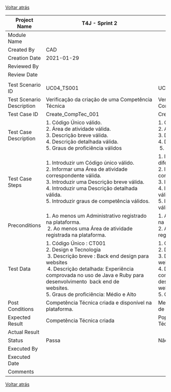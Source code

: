 [Voltar atrás](UC04_Especificar_Competencia_Tecnica.md)


| Project Name              | T4J - Sprint 2                                                                                                                                                                                                                                                                                                                                                                  |                                                                                                                                                                                                                                                                                                                                                                                                     |                                                                                                                                                                                                                                                                                                                                                                                                            |                                                                                                                                                                                                                                                                                                                         |                                                                                                                                                                                                                                                                                                                                   |                                                                                                                                                                                                                                                                                                                                                                                                                                        |
| ------------------------- | ------------------------------------------------------------------------------------------------------------------------------------------------------------------------------------------------------------------------------------------------------------------------------------------------------------------------------------------------------------------------------- | --------------------------------------------------------------------------------------------------------------------------------------------------------------------------------------------------------------------------------------------------------------------------------------------------------------------------------------------------------------------------------------------------- | ---------------------------------------------------------------------------------------------------------------------------------------------------------------------------------------------------------------------------------------------------------------------------------------------------------------------------------------------------------------------------------------------------------- | ----------------------------------------------------------------------------------------------------------------------------------------------------------------------------------------------------------------------------------------------------------------------------------------------------------------------- | --------------------------------------------------------------------------------------------------------------------------------------------------------------------------------------------------------------------------------------------------------------------------------------------------------------------------------- | -------------------------------------------------------------------------------------------------------------------------------------------------------------------------------------------------------------------------------------------------------------------------------------------------------------------------------------------------------------------------------------------------------------------------------------- |
| Module Name               |                                                                                                                                                                                                                                                                                                                                                                                 |                                                                                                                                                                                                                                                                                                                                                                                                     |                                                                                                                                                                                                                                                                                                                                                                                                            |                                                                                                                                                                                                                                                                                                                         |                                                                                                                                                                                                                                                                                                                                   |                                                                                                                                                                                                                                                                                                                                                                                                                                        |
| Created By                | CAD                                                                                                                                                                                                                                                                                                                                                                             |                                                                                                                                                                                                                                                                                                                                                                                                     |                                                                                                                                                                                                                                                                                                                                                                                                            |                                                                                                                                                                                                                                                                                                                         |                                                                                                                                                                                                                                                                                                                                   |                                                                                                                                                                                                                                                                                                                                                                                                                                        |
| Creation Date             | 2021-01-29                                                                                                                                                                                                                                                                                                                                                                        |                                                                                                                                                                                                                                                                                                                                                                                                     |                                                                                                                                                                                                                                                                                                                                                                                                            |                                                                                                                                                                                                                                                                                                                         |                                                                                                                                                                                                                                                                                                                                   |                                                                                                                                                                                                                                                                                                                                                                                                                                        |
| Reviewed By               |                                                                                                                                                                                                                                                                                                                                                                                 |                                                                                                                                                                                                                                                                                                                                                                                                     |                                                                                                                                                                                                                                                                                                                                                                                                            |                                                                                                                                                                                                                                                                                                                         |                                                                                                                                                                                                                                                                                                                                   |                                                                                                                                                                                                                                                                                                                                                                                                                                        |
| Review Date               |                                                                                                                                                                                                                                                                                                                                                                                 |                                                                                                                                                                                                                                                                                                                                                                                                     |                                                                                                                                                                                                                                                                                                                                                                                                            |                                                                                                                                                                                                                                                                                                                         |                                                                                                                                                                                                                                                                                                                                   |                                                                                                                                                                                                                                                                                                                                                                                                                                        |
|                           |                                                                                                                                                                                                                                                                                                                                                                                 |                                                                                                                                                                                                                                                                                                                                                                                                     |                                                                                                                                                                                                                                                                                                                                                                                                            |                                                                                                                                                                                                                                                                                                                         |                                                                                                                                                                                                                                                                                                                                   |                                                                                                                                                                                                                                                                                                                                                                                                                                        |
| Test Scenario ID          | UC04\_TS001                                                                                                                                                                                                                                                                                                                                                                     | UC04\_TS002                                                                                                                                                                                                                                                                                                                                                                                         | UC04\_TS003                                                                                                                                                                                                                                                                                                                                                                                                | UC04\_TS004                                                                                                                                                                                                                                                                                                             | UC04\_TS005                                                                                                                                                                                                                                                                                                                       | UC04\_TS006                                                                                                                                                                                                                                                                                                                                                                                                                            |
| Test Scenario Description | Verificação da criação de uma Competência Técnica                                                                                                                                                                                                                                                                                                                               | Verificação da criação de uma Competência Técnica                                                                                                                                                                                                                                                                                                                                                   | Verificação da criação de uma Competência Técnica                                                                                                                                                                                                                                                                                                                                                          | Verificação da criação de uma Competência Técnica                                                                                                                                                                                                                                                                       | Verificação da criação de uma Competência Técnica                                                                                                                                                                                                                                                                                 | Verificação da criação de uma Competência Técnica                                                                                                                                                                                                                                                                                                                                                                                      |
| Test Case ID              | Create\_CompTec\_001                                                                                                                                                                                                                                                                                                                                                            | Create\_CompTec\_001                                                                                                                                                                                                                                                                                                                                                                                | Create\_CompTec\_001                                                                                                                                                                                                                                                                                                                                                                                       | Create\_CompTec\_001                                                                                                                                                                                                                                                                                                    | Create\_CompTec\_001                                                                                                                                                                                                                                                                                                              | Create\_CompTec\_001                                                                                                                                                                                                                                                                                                                                                                                                                   |
| Test Case Description     | 1\. Código Único válido.<br>2\. Área de atividade válida.                    <br>3\. Descrição breve válida.              <br>4\. Descrição detalhada válida.              <br>5\. Graus de proficiência válidos                                                                                                                                                                | 1\. Código Único inválido.<br>2\. Área de atividade válida.<br>3\. Descrição breve válida.         <br>4\. Descrição detalhada válida.                 <br> 5. Graus de proficiência válidos                                                                                                                                                                                                        | 1\. Código Único válido.<br>2\. Área de atividade inválida.<br>3\. Descrição breve válida.<br>4\. Descrição detalhada válida.<br>5\. Graus de proficiência válidos                                                                                                                                                                                                                                         | 1\. Código Único válida.<br>  2. Área de atividade válida.<br>3\. Descrição breve inválida.              <br>4\. Descrição detalhada válida.                <br>5\. Graus de proficiência válidos                                                                                                                       | 1\. Código Único válido.<br> 2. Área de atividade válida<br>3\. Descrição breve válida.<br>4\. Descrição detalhada inválida.               <br>5\. Graus de proficiência válidos                                                                                                                                                  | 1\. Código Único válido.<br>2\. Área de atividade válida. <br>3\. Descrição breve válida.                       <br>4\. Descrição detalhada válida.                                <br>5\. Graus de proficiência inválidos                                                                                                                                                                                                             |
| Test Case Steps           | 1\. Introduzir um Código único válido.<br>2\. Informar uma Área de atividade correspondente válida.     <br>3\. Introduzir uma Descrição breve válida.<br>4\. Introduzir uma Descrição detalhada válida.                                                                    5. Introduzir graus de competência válidos.                                                         | 1\. Introduzir um Código único com formato diferente do padronizado.<br>2\. Informar uma Área de atividade correspondente válida.<br>3\. Introduzir uma Descrição breve válida.<br>4\. Introduzir uma Descrição detalhada válida.                              <br>5\. Introduzir graus de competência válidos.                                                                                     | 1\. Introduzir um Código único válido.<br>  2. Informar uma Área de atividade não existente.<br>3\. Introduzir uma Descrição breve válida.<br>4\. Introduzir uma Descrição detalhada válida.                                                                                                                    5. Introduzir graus de competência válidos.                                                | 1\. Introduzir um Código único válido.<br>2\. Informar uma Área de atividade correspondente válida.  <br>3\. Não introduz uma Descrição breve.<br>4\. Introduzir uma Descrição detalhada válida.                                                                            5. Introduzir graus de competência válidos. | 1\. Introduzir um Código único válido.<br>2\. Informar uma Área de atividade correspondente válida.<br>3\. Introduzir uma Descrição breve válida.<br>4\. Não Introduz uma Descrição detalhada.                                                                                        5. Introduzir graus de competência válidos. | 1\. Introduzir um Código único válido.<br>2\. Informar uma Área de atividade correspondente válida.<br>3\. Introduzir uma Descrição breve válida.<br>4\. Introduzir uma Descrição detalhada válida.                                                                                                                 5. Introduzir graus de competência inválidos.                                                                      |
| Preconditions             | 1\. Ao menos um Administrativo registrado na plataforma.                                   <br> 2. Ao menos uma Área de atividade registrada na plataforma.                                                                                                                                                                                                                     | 1\. Ao menos um Administrativo registrado na plataforma.                                    <br>2\. Ao menos uma Área de atividade registrada na plataforma.                                                                                                                                                                                                                                        | 1\. Ao menos um Administrativo registrado na plataforma.                                  <br>2\. Ao menos uma Área de atividade registrada na plataforma.                                                                                                                                                                                                                                                 | 1\. Ao menos um Administrativo registrado na plataforma.                                    <br>2\. Ao menos uma Área de atividade registrada na plataforma.                                                                                                                                                            | 1\. Ao menos um Administrativo registrado na plataforma.                                   <br>2\. Ao menos uma Área de atividade registrada na plataforma.                                                                                                                                                                       | 1\. Ao menos um Administrativo registrado na plataforma.                                    <br>2\. Ao menos uma Área de atividade registrada na plataforma.                                                                                                                                                                                                                                                                           |
| Test Data                 | 1\. Código Único : CT001<br>2\. Design e Tecnologia  <br> 3. Descrição breve : Back end design para websites                                            <br> 4. Descrição detalhada: Experiência comprovada no uso de Java e Ruby para desenvolvimento  back end de websites.                                                            5. Graus de proficiência: Médio e Alto | 1\. Código Único : Código 123<br>2\. Design e Tecnologia                <br>3\. Descrição breve : Back end design para websites                                             <br>4\. Descrição detalhada: Experiência comprovada no uso de Java e Ruby para desenvolvimento  back end de websites.                                                            5. Graus de proficiência: Médio e Alto | 1\. Código Único : CT001<br>2\. Confecção Têxtil.      <br>3\. Descrição breve : Back end design para websites                                             <br>4\. Descrição detalhada: Experiência comprovada no uso de Java e Ruby para desenvolvimento  back end de websites.                                                                                    5. Graus de proficiência: Médio e Alto | 1\. Código Único : CT001<br>2\. Design e Tecnologia<br>3\. Descrição breve : (vazio)<br>4\. Descrição detalhada: Experiência comprovada no uso de Java e Ruby para desenvolvimento  back end de websites.<br>5\. Graus de proficiência: Médio e Alto                                                                    | 1\. Código Único : CT001<br>2\. Design e Tecnologia<br>3\. Descrição breve : Back end design para websites                                             <br>4\. Descrição detalhada: (vazio)                                                        <br>5\. Graus de proficiência: Médio e Alto                                    | 1\. Código Único : CT001   <br>2\. Design e Tecnologia.                        <br>3\. Descrição breve : Back end design para websites                                             <br>4\. Descrição detalhada: Experiência comprovada no uso de Java e Ruby para desenvolvimento  back end de websites.                                                                                        <br>5\. Graus de proficiência: (vazio) |
| Post Conditions           | Competência Técnica criada e disponível na plataforma.                                                                                                                                                                                                                                                                                                                          | Mensagem de erro : "Código de registro de Competência Técnica inválido."                                                                                                                                                                                                                                                                                                                            | Mensagem de erro : "Não existe a Área de Atividade informada. "                                                                                                                                                                                                                                                                                                                                            | Mensagem de erro : "Descrição breve para registro de Competência Técnica obrigatória."                                                                                                                                                                                                                                  | Mensagem de erro : "Descrição detalhada para registro de Competência Técnica obrigatória."                                                                                                                                                                                                                                        | Mensagem de erro : "Definição de Grau(s) de proficiência para registro de Competência Técnica obrigatórios."                                                                                                                                                                                                                                                                                                                           |
| Expected Result           | Competência Técnica criada                                                                                                                                                                                                                                                                                                                                                      | Popup: Falha no registro de Competência Técnica.                                                                                                                                                                                                                                                                                                                                                    | Popup: Falha no registro de Competência Técnica.                                                                                                                                                                                                                                                                                                                                                           | Popup: Falha no registro de Competência Técnica.                                                                                                                                                                                                                                                                        | Popup: Falha no registro de Competência Técnica.                                                                                                                                                                                                                                                                                  | Popup: Falha no registro de Competência Técnica.                                                                                                                                                                                                                                                                                                                                                                                       |
| Actual Result             |                                                                                                                                                                                                                                                                                                                                                                                 |                                                                                                                                                                                                                                                                                                                                                                                                     |                                                                                                                                                                                                                                                                                                                                                                                                            |                                                                                                                                                                                                                                                                                                                         |                                                                                                                                                                                                                                                                                                                                   |                                                                                                                                                                                                                                                                                                                                                                                                                                        |
| Status                    | Passa                                                                                                                                                                                                                                                                                                                                                                           | Não passa                                                                                                                                                                                                                                                                                                                                                                                           | Não passa                                                                                                                                                                                                                                                                                                                                                                                                  | Não passa                                                                                                                                                                                                                                                                                                               | Não passa                                                                                                                                                                                                                                                                                                                         | Não passa                                                                                                                                                                                                                                                                                                                                                                                                                              |
| Executed By               |                                                                                                                                                                                                                                                                                                                                                                                 |                                                                                                                                                                                                                                                                                                                                                                                                     |                                                                                                                                                                                                                                                                                                                                                                                                            |                                                                                                                                                                                                                                                                                                                         |                                                                                                                                                                                                                                                                                                                                   |                                                                                                                                                                                                                                                                                                                                                                                                                                        |
| Executed Date             |                                                                                                                                                                                                                                                                                                                                                                                 |                                                                                                                                                                                                                                                                                                                                                                                                     |                                                                                                                                                                                                                                                                                                                                                                                                            |                                                                                                                                                                                                                                                                                                                         |                                                                                                                                                                                                                                                                                                                                   |                                                                                                                                                                                                                                                                                                                                                                                                                                        |
| Comments                  |                                                                                                                                                                                                                                                                                                                                                                                 |                                                                                                                                                                                                                                                                                                                                                                                                     |                                                                                                                                                                                                                                                                                                                                                                                                            |                                                                                                                                                                                                                                                                                                                         |                                                                                                                                                                                                                                                                                                                                   |                                                                                                                                                                                                                                                                                                                                                                                                                                        |

[Voltar atrás](UC04_Especificar_Competencia_Tecnica.md)
